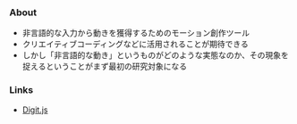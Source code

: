 ### About
- 非言語的な入力から動きを獲得するためのモーション創作ツール
- クリエイティブコーディングなどに活用されることが期待できる
- しかし「非言語的な動き」というものがどのような実態なのか、その現象を捉えるということがまず最初の研究対象になる

### Links
- [Digit.js](https://ripple-shock-17d.notion.site/Digit-js-4dfc2fddcd604361a7f7a89df5e01cd7)
